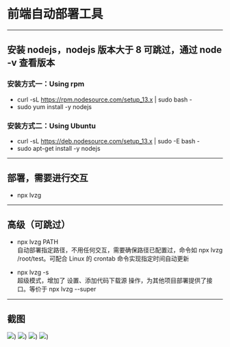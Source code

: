 # 前端自动部署工具

---

## 安装 nodejs，nodejs 版本大于 8 可跳过，通过 node -v 查看版本

### 安装方式一：Using rpm

- curl -sL https://rpm.nodesource.com/setup_13.x | sudo bash -
- sudo yum install -y nodejs

### 安装方式二：Using Ubuntu

- curl -sL https://deb.nodesource.com/setup_13.x | sudo -E bash -
- sudo apt-get install -y nodejs

---

## 部署，需要进行交互

- npx lvzg

---

## 高级（可跳过）

- npx lvzg PATH  
  自动部署指定路径，不用任何交互，需要确保路径已配置过，命令如 npx lvzg /root/test。可配合 Linux 的 crontab 命令实现指定时间自动更新

- npx lvzg -s  
  超级模式，增加了 设置、添加代码下载源 操作，为其他项目部署提供了接口。等价于 npx lvzg --super

---

## 截图

![](https://github.com/lvzegeng/lvzg/blob/master/screenshots/1.png))
![](https://github.com/lvzegeng/lvzg/blob/master/screenshots/2.png))
![](https://github.com/lvzegeng/lvzg/blob/master/screenshots/3.png))
![](https://github.com/lvzegeng/lvzg/blob/master/screenshots/4.png))
